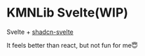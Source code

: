 # KMNLib Svelte(WIP)

Svelte + [shadcn-svelte](https://www.shadcn-svelte.com)

It feels better than react, but not fun for me😇
